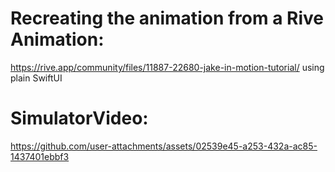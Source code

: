 # Recreating the animation from a Rive Animation: 
https://rive.app/community/files/11887-22680-jake-in-motion-tutorial/
using plain SwiftUI

# SimulatorVideo:
https://github.com/user-attachments/assets/02539e45-a253-432a-ac85-1437401ebbf3

